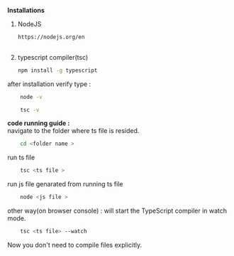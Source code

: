 
**Installations**

1. NodeJS 
    ```bash
    https://nodejs.org/en
        
    ```
2. typescript compiler(tsc)
    ```bash
    npm install -g typescript
    ```
after installation verify type :
```bash
    node -v
```
```bash
    tsc -v
```


**code running guide :**
<br>
navigate to the folder where ts file is resided.

```bash
    cd <folder name >
```
run ts file
```bash
    tsc <ts file >
```
run js file genarated from running ts file

```bash
    node <js file >
```
other way(on browser console) : will start the TypeScript compiler in watch mode.
```bash
    tsc <ts file> --watch
```
Now you don't need to compile files explicitly.








